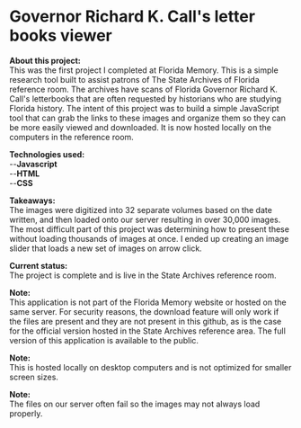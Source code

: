 # Governor Richard K. Call's letter books viewer
<b>About this project:</b><br/>
This was the first project I completed at Florida Memory. This is a simple research tool built to assist patrons of The State Archives of Florida reference room. The archives have scans of Florida Governor Richard K. Call's letterbooks that are often requested by historians who are studying Florida history. The intent of this project was to build a simple JavaScript tool that can grab the links to these images and organize them so they can be more easily viewed and downloaded. It is now hosted locally on the computers in the reference room.

<b>Technologies used:</b><br/>
--<b>Javascript</b><br/>
--<b>HTML</b><br/>
--<b>CSS</b><br/>

<b>Takeaways:</b><br/>
The images were digitized into 32 separate volumes based on the date written, and then loaded onto our server resulting in over 30,000 images. The most difficult part of this project was determining how to present these without loading thousands of images at once. I ended up creating an image slider that loads a new set of images on arrow click.

<b>Current status:</b><br/>
The project is complete and is live in the State Archives reference room.

<b>Note:</b><br/>
This application is not part of the Florida Memory website or hosted on the same server. For security reasons, the download feature will only work if the files are present and they are not present in this github, as is the case for the official version hosted in the State Archives reference area. The full version of this application is available to the public.

<b>Note:</b><br/>
This is hosted locally on desktop computers and is not optimized for smaller screen sizes.

<b>Note:</b><br/>
The files on our server often fail so the images may not always load properly.

